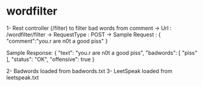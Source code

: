 # wordfilter

1- Rest controller (/filter) to filter bad words from comment
-> Url : /wordfilter/filter
-> RequestType : POST
-> Sample Request :
{
	"comment":"you.r are n0t a good piss"
}

Sample Response:
{
    "text": "you.r are n0t a good piss",
    "badwords": [
        "piss"
    ],
    "status": "OK",
    "offensive": true
}

2- Badwords loaded from badwords.txt
3- LeetSpeak loaded from leetspeak.txt